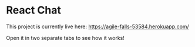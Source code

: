 # React Chat

This project is currently live here: https://agile-falls-53584.herokuapp.com/

Open it in two separate tabs to see how it works!
